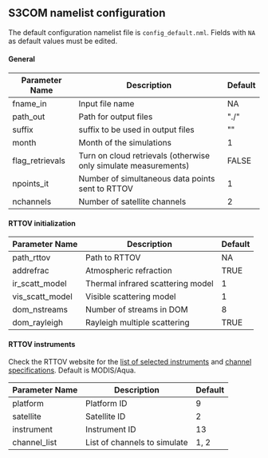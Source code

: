 ## S3COM namelist configuration

The default configuration namelist file is `config_default.nml`. Fields with `NA` as default values must be edited.

#### General 

| Parameter Name | Description | Default |
| --- | --- | --- | 
| fname_in | Input file name | NA |
| path_out | Path for output files | "./" |
| suffix | suffix to be used in output files | "" |
| month | Month of the simulations | 1 |
| flag_retrievals | Turn on cloud retrievals (otherwise only simulate measurements)  | FALSE |
| npoints_it | Number of simultaneous data points sent to RTTOV | 1 |
| nchannels | Number of satellite channels | 2 |

#### RTTOV initialization

| Parameter Name | Description | Default |
| --- | --- | --- | 
| path_rttov | Path to RTTOV | NA | 
| addrefrac | Atmospheric refraction | TRUE |
| ir_scatt_model | Thermal infrared scattering model | 1 |
| vis_scatt_model | Visible scattering model | 1 |
| dom_nstreams | Number of streams in DOM | 8 |
| dom_rayleigh | Rayleigh multiple scattering | TRUE |

#### RTTOV instruments

Check the RTTOV website for the [list of selected instruments](https://nwp-saf.eumetsat.int/site/software/rttov/documentation/platforms-supported/) and  [channel specifications](https://nwp-saf.eumetsat.int/site/software/rttov/download/coefficients/spectral-response-functions/). Default is MODIS/Aqua.

| Parameter Name | Description | Default |
| --- | --- | --- | 
| platform | Platform ID | 9 |
| satellite | Satellite ID | 2 |
| instrument | Instrument ID | 13 |
| channel_list | List of channels to simulate | 1, 2 |
